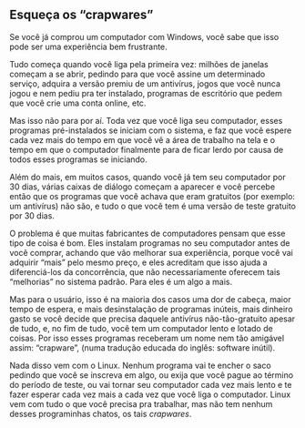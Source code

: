 

<div id="corps">

<h2>Esqueça os “crapwares”</h2>

Se você já comprou um computador com Windows, você sabe que isso pode ser uma experiência bem frustrante.

Tudo começa quando você liga pela primeira vez: milhões de janelas começam a se abrir, pedindo para que você assine um determinado serviço, adquira a versão premiu de um antivírus, jogos que você nunca jogou e nem pediu pra ter instalado, programas de escritório que pedem que você crie uma conta online, etc.

Mas isso não para por aí. Toda vez que você liga seu computador, esses programas pré-instalados se iniciam com o sistema, e faz que você espere cada vez mais do tempo em que você vê a área de trabalho na tela e o tempo em que o computador finalmente para de ficar lerdo por causa de todos esses programas se iniciando. 

Além do mais, em muitos casos, quando você já tem seu computador por 30 dias, várias caixas de diálogo começam a aparecer e você percebe então que os programas que você achava que eram gratuitos (por exemplo: um antivírus) não são, e tudo o que você tem é uma versão de teste gratuito por 30 dias.

O problema é que muitas fabricantes de computadores pensam que esse tipo de coisa é bom. Eles instalam programas no seu computador antes de você comprar, achando que vão melhorar sua experiência, porque você vai adquirir “mais” pelo mesmo preço, e eles acreditam que isso ajuda a diferenciá-los da concorrência, que não necessariamente oferecem tais “melhorias” no sistema padrão. Para eles é um algo a mais.

Mas para o usuário, isso é na maioria dos casos uma dor de cabeça, maior tempo de espera, e mais desinstalação de programas inúteis, mais dinheiro gasto se você decide que precisa daquele antivírus não-tão-gratuito apesar de tudo, e, no fim de tudo, você tem um computador lento e lotado de coisas. Por isso esses programas receberam um nome nem tão amigável assim: “crapware”, (numa tradução educada do inglês: software inútil).

Nada disso vem com o Linux. Nenhum programa vai te encher o saco pedindo que você se inscreva em algo, ou exija que você pague ao término do período de teste, ou vai tornar seu computador cada vez mais lento e te fazer esperar cada vez mais a cada vez que você liga o computador. Linux vem com tudo o que você precisa pra trabalhar, mas não tem nenhum desses programinhas chatos, os tais <i>crapwares</i>.

</div>






